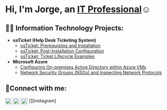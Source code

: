 <h1>Hi, I'm Jorge, an <a href="https://www.linkedin.com/in/jorge-carrillo04">IT Professional</a>☺</h1>

<h2>👨‍💻 Information Technology Projects:</h2>

- <b>osTicket (Help Desk Ticketing System)</b>
  - [osTicket: Prerequisites and Installation](https://github.com/jorge-car/osticket-prereqs)
  - [osTicket: Post-Installation Configuration](https://github.com/jorge-carrillo04/post-install-config)
  - [osTicket: Ticket Lifecycle Examples](https://github.com/jorge-carrillo04/ticket-lifecycle)
- <b>Microsoft Azure</b>
  - [Configuring On-premises Active Directory within Azure VMs](https://github.com/jorge-carrillo04/configure-ad)
  - [Network Security Groups (NSGs) and Inspecting Network Protocols](https://github.com/jorge-carrillo04/azure-network-protocols)

<h2>🤳Connect with me:</h2>

[<img align="left" alt="Josh | Twitter" width="22px" src="https://cdn.jsdelivr.net/npm/simple-icons@v3/icons/twitter.svg" />][twitter]
[<img align="left" alt="Josh | LinkedIn" width="22px" src="https://cdn.jsdelivr.net/npm/simple-icons@v3/icons/linkedin.svg" />][linkedin]
[<img align="left" alt="Josh | Instagram" width="22px" src="https://cdn.jsdelivr.net/npm/simple-icons@v3/icons/instagram.svg" />][instagram]

[twitter]:
[instagram]:
[linkedin]: https://linkedin.com/in/jorge-carrillo04
